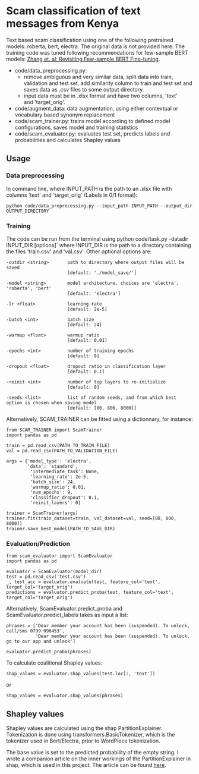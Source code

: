 # Scam classification of text messages from Kenya

Text based scam classification using one of the following pretrained models: roberta, bert, electra. 
The original data is not provided here. 
The training code was tuned following recommendations for few-sample BERT models:
<a href="https://arxiv.org/abs/2006.05987" target="_blank">Zhang et. al: Revisiting Few-sample BERT Fine-tuning</a>.
 



- code/data_preprocessing.py: 
     - remove ambiguous and very similar data, split data into train, validation and test set, add similarity column to train and test set and saves  data as .csv files to some output directory. 
     - input data must be in .xlsx format and have two columns, 'text'  
       and 'target_orig'. 
- code/augment_data: data augmentation, using either contextual or vocabulary based synonym replacement 
- code/scam_trainer.py: trains model according to defined model configurations, saves model and training statistics
- code/scam_evaluator.py: evaluates test set, predicts labels and probabilities and calculates Shapley values 

## Usage

### Data preprocessing 

In command line, where INPUT_PATH is the path to an .xlsx file with columns 'text' and 'target_orig' (Labels in 0/1 format):  

`python code/data_preprocessing.py --input_path INPUT_PATH --output_dir OUTPUT_DIRECTORY`

### Training 

The code can be run from the terminal using
python code/task.py -datadir INPUT_DIR [options]`
where INPUT_DIR is the path to a directory containing the files 'train.csv' and 'val.csv'.
Other optional options are: 

```
-outdir <string>       path to directory where output files will be saved 
                       [default: './model_save/']

-model <string>        model architecture, choices are 'electra', 'roberta', 'bert'
                       [default: 'electra']

-lr <float>            learning rate
                       [default: 2e-5]

-batch <int>           batch size
                       [default: 24]

-warmup <float>        warmup ratio 
                       [default: 0.01]
                       
-epochs <int>          number of training epochs 
                       [default: 9]
                                         
-dropout <float>       dropout ratio in classification layer
                       [default: 0.1]  

-reinit <int>          number of top layers to re-initialize
                       [default: 0] 
                       
-seeds <list>          list of random seeds, and from which best option is chosen when saving model
                       [default: [80, 800, 8000]]
```

Alternatively, SCAM_TRAINER can be fitted using a dictionnary, for instance: 

```
from SCAM_TRAINER import ScamTrainer
import pandas as pd

train = pd.read_csv(PATH_TO_TRAIN_FILE)
val = pd.read_csv(PATH_TO_VALIDATION_FILE)

args = {'model_type': 'electra',  
        'data': 'standard', 
         'intermediate_task': None, 
         'learning_rate': 2e-5, 
         'batch_size': 24,
         'warmup_ratio': 0.01, 
         'num_epochs': 9, 
         'classifier_dropout': 0.1,
         'reinit_layers': 0}

trainer = ScamTrainer(args)
trainer.fit(train_dataset=train, val_dataset=val, seed=[80, 800, 8000])
trainer.save_best_model(PATH_TO_SAVE_DIR)
```

### Evaluation/Prediction

```
from scam_evaluator import ScamEvaluator
import pandas as pd

evaluator = ScamEvaluator(model_dir)
test = pd.read_csv('test.csv')
_, test_acc = evaluator.evaluate(test, feature_col='text', target_col='target_orig')
predictions = evaluator.predict_proba(test, feature_col='text', target_col='target_orig')
```

Alternatively, ScamEvaluator.predict_proba and ScamEvaluator.predict_labels takes as input a list: 
```
phrases = ['Dear member your account has been (suspended). To unlock, call/sms 0799 096453', 
           'Dear member your account has been (suspended). To unlock, go to our app and unlock']
           
evaluator.predict_proba(phrases)
```

To calculate coalitional Shapley values: 
```
shap_values = evaluator.shap_values(test.loc[:, 'text'])
```
or 
```
shap_values = evaluator.shap_values(phrases)
```

## Shapley values

Shapley values are calculated using the shap PartitionExplainer. 
Tokenization is done using transformers.BasicTokenizer, which is the tokenizer used in Bert/Electra, prior to WordPiece tokenization. 

The base value is set to the predicted probability of the empty string. 
I wrote a companion article on the inner workings of the PartitionExplainer in shap, which is used in this project. The article can be found <a href="https://towardsdatascience.com/shaps-partition-explainer-for-language-models-ec2e7a6c1b77" target="_blank">here</a>.
